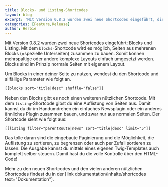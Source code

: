 ```yaml
---
title: Blocks- und Listing-Shortcodes
layout: blog
excerpt: 'Mit Version 0.8.2 wurden zwei neue Shortcodes eingeführt, die es in sich haben. Mit "Blocks" erstellst du komplexe Layouts und mit "Listings" Listendarstellungen beliebiger Seiten.' 
categories: [Feature,Release]
author: Herbie
---
```


Mit Version 0.8.2 wurden zwei neue Shortcodes eingeführt: Blocks und Listing. Mit dem `blocks`-Shortcode wird es 
möglich, Seiten aus mehrenen Blocks (=spezielle Unterseiten) zusammen zu bauen. Somit können mehrspaltige oder andere 
komplexe Layouts einfach umgesetzt werden. Blocks sind im Prinzip normale Seiten mit eigenem Layout.

Um Blocks in einer deiner Seite zu nutzen, wendest du den Shortcode und allfällige Parameter wie folgt an.

    [[blocks sort="title|desc" shuffle="false"]]
    
Neben den Blocks gibt es noch einen weiteren nützlichen Shortcode. Mit dem `listing`-Shortcode gibst du eine 
Auflistung von Seiten aus. Damit kannst du dir im Handumdrehen ein einfaches Newsplugin oder ein anderes ähnliches 
Plugin zusammen bauen, und zwar nur aus normalen Seiten. Der Shortcode sieht wie folgt aus:

    [[listing filter="parentRoute|news" sort="title|desc" limit="5"]]

Das tolle daran sind die eingebaute Paginierung und die Möglichkeit, die Auflistung zu sortieren, zu begrenzen oder auch 
per Zufall sortieren zu lassen. Die Ausgabe kannst du mittels eines eigenen Twig-Templates auch komplett selber steuern. 
Damit hast du die volle Kontrolle über den HTML-Code!

Mehr zu den neuen Shortcodes und den vielen anderen nützlichen Shortcodes findest du in der
[link dokumentation/inhalte/shortcodes text="Dokumentation"].
